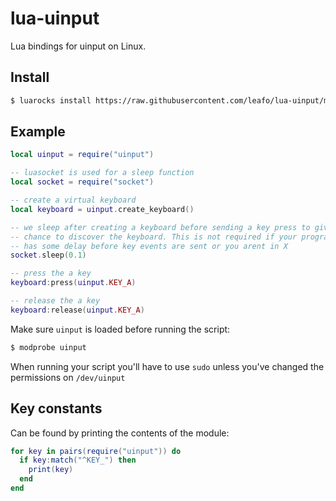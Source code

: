 # lua-uinput

Lua bindings for uinput on Linux.

## Install

```bash
$ luarocks install https://raw.githubusercontent.com/leafo/lua-uinput/master/uinput-dev-1.rockspec
```

## Example

```lua
local uinput = require("uinput")

-- luasocket is used for a sleep function
local socket = require("socket")

-- create a virtual keyboard
local keyboard = uinput.create_keyboard()

-- we sleep after creating a keyboard before sending a key press to give X a
-- chance to discover the keyboard. This is not required if your program naturally
-- has some delay before key events are sent or you arent in X
socket.sleep(0.1)

-- press the a key
keyboard:press(uinput.KEY_A)

-- release the a key
keyboard:release(uinput.KEY_A)
```

Make sure `uinput` is loaded before running the script:

```bash
$ modprobe uinput
```

When running your script you'll have to use `sudo` unless you've changed the
permissions on `/dev/uinput`


## Key constants

Can be found by printing the contents of the module:


```lua
for key in pairs(require("uinput")) do
  if key:match("^KEY_") then
    print(key)
  end
end

```


